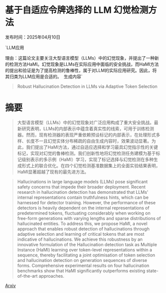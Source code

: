 # 基于自适应令牌选择的 LLM 幻觉检测方法

发布时间：2025年04月10日

`LLM应用

理由：这篇论文主要关注大型语言模型（LLMs）中的幻觉现象，并提出了一种新的检测方法HaMI。幻觉现象是LLMs在实际应用中面临的安全挑战，而HaMI方法的提出和验证是为了提高检测的鲁棒性，属于对LLM的实际应用研究。因此，将其归类为LLM应用是合适的。` `生成内容`

> Robust Hallucination Detection in LLMs via Adaptive Token Selection

# 摘要

> 大型语言模型（LLMs）中的幻觉现象对广泛应用构成了重大安全挑战。最新研究表明，LLMs的内部表示中蕴含着真实性的线索，可用于训练检测器。然而，现有检测器的表现严重依赖预设标记的内部表示，在处理形式多样、长度不一且幻觉实体分布稀疏的自由生成内容时，效果波动显著。为此，我们提出了HaMI方法，通过自适应选择和学习最具幻觉指示性的关键标记，实现对幻觉的鲁棒检测。我们创新性地将幻觉检测任务建模为基于标记级别表示的多示例（HaMI）学习，实现了标记选择与幻觉检测在多种生成形式上的联合优化。在四个幻觉检测基准数据集上的全面实验结果表明，HaMI显著超越了现有的最先进方法。

> Hallucinations in large language models (LLMs) pose significant safety concerns that impede their broader deployment. Recent research in hallucination detection has demonstrated that LLMs' internal representations contain truthfulness hints, which can be harnessed for detector training. However, the performance of these detectors is heavily dependent on the internal representations of predetermined tokens, fluctuating considerably when working on free-form generations with varying lengths and sparse distributions of hallucinated entities. To address this, we propose HaMI, a novel approach that enables robust detection of hallucinations through adaptive selection and learning of critical tokens that are most indicative of hallucinations. We achieve this robustness by an innovative formulation of the Hallucination detection task as Multiple Instance (HaMI) learning over token-level representations within a sequence, thereby facilitating a joint optimisation of token selection and hallucination detection on generation sequences of diverse forms. Comprehensive experimental results on four hallucination benchmarks show that HaMI significantly outperforms existing state-of-the-art approaches.

[Arxiv](https://arxiv.org/abs/2504.07863)